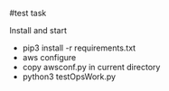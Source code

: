 
#test task 

Install and start
 
- pip3 install -r requirements.txt
- aws configure
- copy awsconf.py in current directory
- python3 testOpsWork.py 

